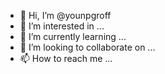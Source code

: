 - 👋 Hi, I’m @younpgroff
- 👀 I’m interested in ...
- 🌱 I’m currently learning ...
- 💞️ I’m looking to collaborate on ...
- 📫 How to reach me ...

<!---
younpgroff/younpgroff is a ✨ special ✨ repository because its `README.md` (this file) appears on your GitHub profile.
You can click the Preview link to take a look at your changes.
--->
